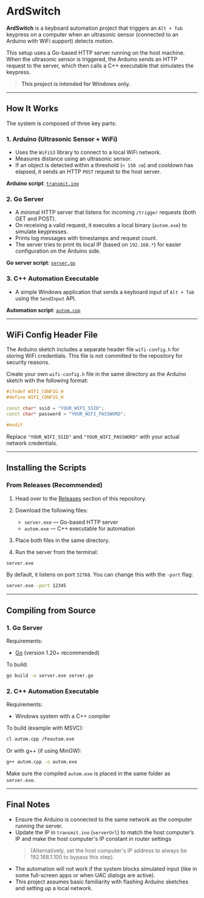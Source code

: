 # ArdSwitch

**ArdSwitch** is a keyboard automation project that triggers an `Alt + Tab` keypress on a computer when an ultrasonic sensor (connected to an Arduino with WiFi support) detects motion.

This setup uses a Go-based HTTP server running on the host machine. When the ultrasonic sensor is triggered, the Arduino sends an HTTP request to the server, which then calls a C++ executable that simulates the keypress.

> **This project is intended for Windows only.**

---

## How It Works

The system is composed of three key parts:

### 1. **Arduino (Ultrasonic Sensor + WiFi)**

* Uses the `WiFiS3` library to connect to a local WiFi network.
* Measures distance using an ultrasonic sensor.
* If an object is detected within a threshold (`< 150 cm`) and cooldown has elapsed, it sends an HTTP `POST` request to the host server.

**Arduino script**: [`transmit.ino`](./src/arduino/transmit/transmit.ino)

### 2. **Go Server**

* A minimal HTTP server that listens for incoming `/trigger` requests (both GET and POST).
* On receiving a valid request, it executes a local binary (`autom.exe`) to simulate keypresses.
* Prints log messages with timestamps and request count.
* The server tries to print its local IP (based on `192.168.*`) for easier configuration on the Arduino side.

**Go server script**: [`server.go`](./src/server.go)

### 3. **C++ Automation Executable**

* A simple Windows application that sends a keyboard input of `Alt + Tab` using the `SendInput` API.

**Automation script**: [`autom.cpp`](./src/autom.cpp)

---

## WiFi Config Header File

The Arduino sketch includes a separate header file `wifi-config.h` for storing WiFi credentials. This file is not committed to the repository for security reasons.

Create your own `wifi-config.h` file in the same directory as the Arduino sketch with the following format:

```cpp
#ifndef WIFI_CONFIG_H
#define WIFI_CONFIG_H

const char* ssid = "YOUR_WIFI_SSID";
const char* password = "YOUR_WIFI_PASSWORD";

#endif
```

Replace `"YOUR_WIFI_SSID"` and `"YOUR_WIFI_PASSWORD"` with your actual network credentials.

---

## Installing the Scripts

### From Releases (Recommended)

1. Head over to the [Releases](https://github.com/dhr412/ardswitch/releases) section of this repository.
2. Download the following files:

   * `server.exe` — Go-based HTTP server
   * `autom.exe` — C++ executable for automation
3. Place both files in the same directory.
4. Run the server from the terminal:

```sh
server.exe
```

By default, it listens on port `32768`. You can change this with the `-port` flag:

```sh
server.exe -port 12345
```

---

## Compiling from Source

### 1. **Go Server**

Requirements:

* [Go](https://golang.org/dl/) (version 1.20+ recommended)

To build:

```sh
go build -o server.exe server.go
```

### 2. **C++ Automation Executable**

Requirements:

* Windows system with a C++ compiler

To build (example with MSVC):

```sh
cl autom.cpp /Feautom.exe
```

Or with g++ (if using MinGW):

```sh
g++ autom.cpp -o autom.exe
```

Make sure the compiled `autom.exe` is placed in the same folder as `server.exe`.

---

## Final Notes

* Ensure the Arduino is connected to the same network as the computer running the server.
* Update the IP in `transmit.ino` (`serverUrl`) to match the host computer’s IP and make the host computer's IP constant in router settings
  > (Alternatively, set the host computer's IP address to always be 192.168.1.100 to bypass this step).
* The automation will not work if the system blocks simulated input (like in some full-screen apps or when UAC dialogs are active).
* This project assumes basic familiarity with flashing Arduino sketches and setting up a local network.
